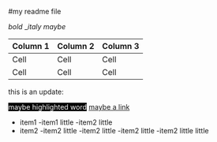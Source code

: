 #my readme file

_bold_
__italy maybe_

| Column 1 | Column 2 | Column 3 |
|----------|----------|----------|
|   Cell   |   Cell   |   Cell   |
|   Cell   |   Cell   |   Cell   |

this is an update:

<span style="background-color:black;color:white">maybe highlighted word</span>
[maybe a link](https://google.com "don't trust this link")

- item1
	-item1 little
	-item2 little
- item2
	-item2 little
	-item2 little
	-item2 little
		-item2 little little 
